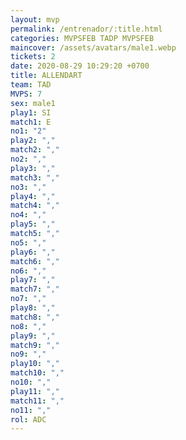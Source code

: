 ```yaml
---
layout: mvp
permalink: /entrenador/:title.html
categories: MVPSFEB TADP MVPSFEB
maincover: /assets/avatars/male1.webp
tickets: 2
date: 2020-08-29 10:29:20 +0700
title: ALLENDART
team: TAD
MVPS: 7
sex: male1
play1: SI
match1: E
no1: "2"
play2: ","
match2: ","
no2: ","
play3: ","
match3: ","
no3: ","
play4: ","
match4: ","
no4: ","
play5: ","
match5: ","
no5: ","
play6: ","
match6: ","
no6: ","
play7: ","
match7: ","
no7: ","
play8: ","
match8: ","
no8: ","
play9: ","
match9: ","
no9: ","
play10: ","
match10: ","
no10: ","
play11: ","
match11: ","
no11: ","
rol: ADC
---
```

